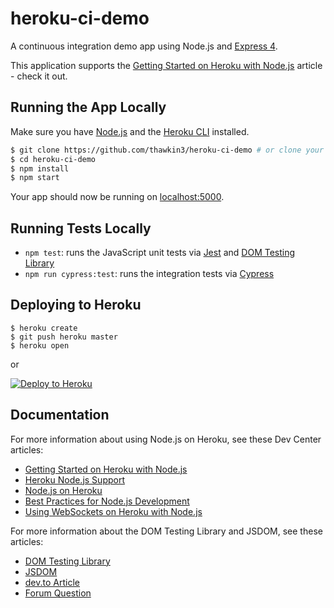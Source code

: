 # heroku-ci-demo

A continuous integration demo app using Node.js and [Express 4](http://expressjs.com/).

This application supports the [Getting Started on Heroku with Node.js](https://devcenter.heroku.com/articles/getting-started-with-nodejs) article - check it out.

## Running the App Locally

Make sure you have [Node.js](http://nodejs.org/) and the [Heroku CLI](https://cli.heroku.com/) installed.

```sh
$ git clone https://github.com/thawkin3/heroku-ci-demo # or clone your own fork
$ cd heroku-ci-demo
$ npm install
$ npm start
```

Your app should now be running on [localhost:5000](http://localhost:5000/).

## Running Tests Locally

- `npm test`: runs the JavaScript unit tests via [Jest](https://jestjs.io/) and [DOM Testing Library](https://testing-library.com/docs/dom-testing-library/intro)
- `npm run cypress:test`: runs the integration tests via [Cypress](https://www.cypress.io/)

## Deploying to Heroku

```
$ heroku create
$ git push heroku master
$ heroku open
```
or

[![Deploy to Heroku](https://www.herokucdn.com/deploy/button.png)](https://heroku.com/deploy)

## Documentation

For more information about using Node.js on Heroku, see these Dev Center articles:

- [Getting Started on Heroku with Node.js](https://devcenter.heroku.com/articles/getting-started-with-nodejs)
- [Heroku Node.js Support](https://devcenter.heroku.com/articles/nodejs-support)
- [Node.js on Heroku](https://devcenter.heroku.com/categories/nodejs)
- [Best Practices for Node.js Development](https://devcenter.heroku.com/articles/node-best-practices)
- [Using WebSockets on Heroku with Node.js](https://devcenter.heroku.com/articles/node-websockets)

For more information about the DOM Testing Library and JSDOM, see these articles:

- [DOM Testing Library](https://testing-library.com/docs/dom-testing-library/intro)
- [JSDOM](https://github.com/jsdom/jsdom#executing-scripts)
- [dev.to Article](https://dev.to/snowleo208/things-i-learned-after-writing-tests-for-js-and-html-page-4lja)
- [Forum Question](https://spectrum.chat/testing-library/help-dom/test-plain-html-vanilla-js~9f56a169-ea3f-481b-b1cc-dd9fc70dbeaf)
